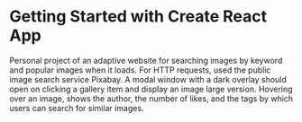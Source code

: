 # Getting Started with Create React App

Personal project of an adaptive website for searching images by keyword and popular images when it loads. For HTTP requests, used the public image search service Pixabay. A modal window with a dark overlay should open on clicking a gallery item and display an image large version. Hovering over an image, shows the author, the number of likes, and the tags by which users can search for similar images.
